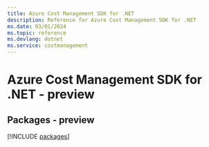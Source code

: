 ```yaml
---
title: Azure Cost Management SDK for .NET
description: Reference for Azure Cost Management SDK for .NET
ms.date: 03/01/2024
ms.topic: reference
ms.devlang: dotnet
ms.service: costmanagement
---
```

# Azure Cost Management SDK for .NET - preview
## Packages - preview
[!INCLUDE [packages](cost-management-index.md)]